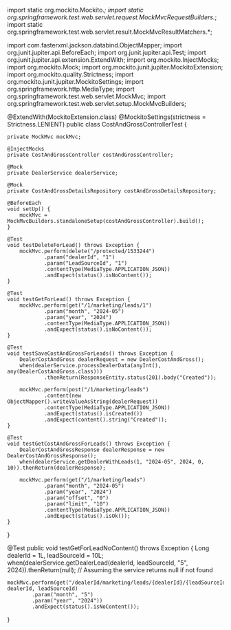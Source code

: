 import static org.mockito.Mockito.*;
import static org.springframework.test.web.servlet.request.MockMvcRequestBuilders.*;
import static org.springframework.test.web.servlet.result.MockMvcResultMatchers.*;

import com.fasterxml.jackson.databind.ObjectMapper;
import org.junit.jupiter.api.BeforeEach;
import org.junit.jupiter.api.Test;
import org.junit.jupiter.api.extension.ExtendWith;
import org.mockito.InjectMocks;
import org.mockito.Mock;
import org.mockito.junit.jupiter.MockitoExtension;
import org.mockito.quality.Strictness;
import org.mockito.junit.jupiter.MockitoSettings;
import org.springframework.http.MediaType;
import org.springframework.test.web.servlet.MockMvc;
import org.springframework.test.web.servlet.setup.MockMvcBuilders;

@ExtendWith(MockitoExtension.class)
@MockitoSettings(strictness = Strictness.LENIENT)
public class CostAndGrossControllerTest {

    private MockMvc mockMvc;

    @InjectMocks
    private CostAndGrossController costAndGrossController;

    @Mock
    private DealerService dealerService;

    @Mock
    private CostAndGrossDetailsRepository costAndGrossDetailsRepository;

    @BeforeEach
    void setUp() {
        mockMvc = MockMvcBuilders.standaloneSetup(costAndGrossController).build();
    }

    @Test
    void testDeleteForLead() throws Exception {
        mockMvc.perform(delete("/protected/1533244")
                .param("dealerId", "1")
                .param("LeadSourceId", "1")
                .contentType(MediaType.APPLICATION_JSON))
                .andExpect(status().isNoContent());
    }

    @Test
    void testGetForLead() throws Exception {
        mockMvc.perform(get("/1/marketing/leads/1")
                .param("month", "2024-05")
                .param("year", "2024")
                .contentType(MediaType.APPLICATION_JSON))
                .andExpect(status().isNoContent());
    }

    @Test
    void testSaveCostAndGrossForLeads() throws Exception {
        DealerCostAndGross dealerRequest = new DealerCostAndGross();
        when(dealerService.processDealerData(anyInt(), any(DealerCostAndGross.class)))
                .thenReturn(ResponseEntity.status(201).body("Created"));

        mockMvc.perform(post("/1/marketing/leads")
                .content(new ObjectMapper().writeValueAsString(dealerRequest))
                .contentType(MediaType.APPLICATION_JSON))
                .andExpect(status().isCreated())
                .andExpect(content().string("Created"));
    }

    @Test
    void testGetCostAndGrossForLeads() throws Exception {
        DealerCostAndGrossResponse dealerResponse = new DealerCostAndGrossResponse();
        when(dealerService.getDealerWithLeads(1, "2024-05", 2024, 0, 10)).thenReturn(dealerResponse);

        mockMvc.perform(get("/1/marketing/leads")
                .param("month", "2024-05")
                .param("year", "2024")
                .param("offset", "0")
                .param("limit", "10")
                .contentType(MediaType.APPLICATION_JSON))
                .andExpect(status().isOk());
    }
}



@Test
public void testGetForLeadNoContent() throws Exception {
    Long dealerId = 1L, leadSourceId = 10L;
    when(dealerService.getDealerLead(dealerId, leadSourceId, "5", 2024)).thenReturn(null); // Assuming the service returns null if not found

    mockMvc.perform(get("/dealerId/marketing/leads/{dealerId}/{leadSourceId}", dealerId, leadSourceId)
            .param("month", "5")
            .param("year", "2024"))
            .andExpect(status().isNoContent());
}
